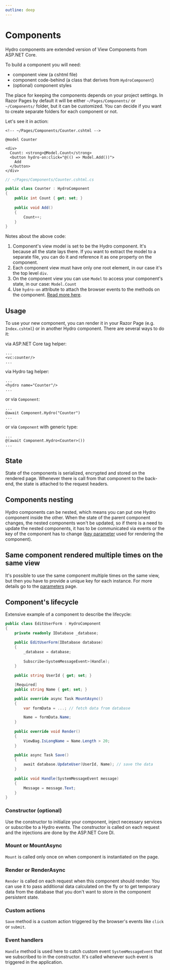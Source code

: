 ```yaml
---
outline: deep
---
```


# Components

Hydro components are extended version of View Components from ASP.NET Core.

To build a component you will need:
- component view (a cshtml file)
- component code-behind (a class that derives from `HydroComponent`)
- (optional) component styles

The place for keeping the components depends on your project settings. In Razor Pages by default it will be either `~/Pages/Components/` or `~/Components/` folder, but it can be customized. You can decide if you want to create separate folders for each component or not.

Let's see it in action:
```razor
<!-- ~/Pages/Components/Counter.cshtml -->

@model Counter

<div>
  Count: <strong>@Model.Count</strong>
  <button hydro-on:click="@(() => Model.Add())">
    Add
  </button>
</div>
```

```c#
// ~/Pages/Components/Counter.cshtml.cs

public class Counter : HydroComponent
{
    public int Count { get; set; }
    
    public void Add()
    {
        Count++;
    }
}
```

Notes about the above code:
1. Component's view model is set to be the Hydro component. It's because all the state lays there. If you want to extract the model to a separate file, you can do it and reference it as one property on the component.
2. Each component view must have only one root element, in our case it's the top level `div`.
3. On the component view you can use `Model` to access your component's state, in our case: `Model.Count`
4. Use `hydro-on` attribute to attach the browser events to the methods on the component. [Read more here](actions).

## Usage

To use your new component, you can render it in your Razor Page (e.g. `Index.cshtml`) or in another Hydro component. There are several ways to do it:

via ASP.NET Core tag helper:
```razor
...
<vc:counter/>
...
```

via Hydro tag helper:
```razor
...
<hydro name="Counter"/>
...
```

or via `Component`:
```razor
...
@await Component.Hydro("Counter")
...
```
or via `Component` with generic type:
```razor
...
@(await Component.Hydro<Counter>())
...
```

## State

State of the components is serialized, encrypted and stored on the rendered page. Whenever there is call from that component to the back-end, the state is attached to the request headers.

## Components nesting

Hydro components can be nested, which means you can put one Hydro component inside the other. When the state of the parent component changes, the nested components won't be updated, so if there is a need to update the nested components, it has to be communicated via events or the key of the component has to change ([key parameter](/features/parameters#key) used for rendering the component).

## Same component rendered multiple times on the same view

It's possible to use the same component multiple times on the same view, but then you have to provide a unique key for each instance. For more details go to the [parameters](/features/parameters#key) page.

## Component's lifecycle

Extensive example of a component to describe the lifecycle:
```c#
public class EditUserForm : HydroComponent
{
    private readonly IDatabase _database;

    public EditUserForm(IDatabase database)
    {
        _database = database;
        
        Subscribe<SystemMessageEvent>(Handle);
    }
    
    public string UserId { get; set; }

    [Required]
    public string Name { get; set; }

    public override async Task MountAsync()
    {
        var formData = ...; // fetch data from database

        Name = formData.Name;
    }
    
    public override void Render()
    {
        ViewBag.IsLongName = Name.Length > 20;
    }

    public async Task Save()
    {
        await database.UpdateUser(UserId, Name); // save the data
    }
    
    public void Handle(SystemMessageEvent message)
    {
        Message = message.Text;
    }
}

```

### Constructor (optional)

Use the constructor to initialize your component, inject necessary services or subscribe to a Hydro events. The  constructor is called on each request and the injections are done by the ASP.NET Core DI.

### Mount or MountAsync

`Mount` is called only once on when component is instantiated on the page.

### Render or RenderAsync

`Render` is called on each request when this component should render. You can use it to pass additional data calculated on the fly or to get temporary data from the database that you don't want to store in the component persistent state.

### Custom actions

`Save` method is a custom action triggered by the browser's events like `click` or `submit`.

### Event handlers

`Handle` method is used here to catch custom event `SystemMessageEvent` that we subscribed to in the constructor. It's called whenever such event is triggered in the application.